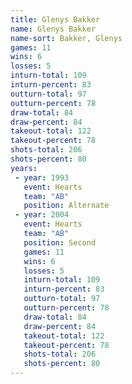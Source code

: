 ```yaml
---
title: Glenys Bakker
name: Glenys Bakker
name-sort: Bakker, Glenys
games: 11
wins: 6
losses: 5
inturn-total: 109
inturn-percent: 83
outturn-total: 97
outturn-percent: 78
draw-total: 84
draw-percent: 84
takeout-total: 122
takeout-percent: 78
shots-total: 206
shots-percent: 80
years:
 - year: 1993
   event: Hearts
   team: "AB"
   position: Alternate
 - year: 2004
   event: Hearts
   team: "AB"
   position: Second
   games: 11
   wins: 6
   losses: 5
   inturn-total: 109
   inturn-percent: 83
   outturn-total: 97
   outturn-percent: 78
   draw-total: 84
   draw-percent: 84
   takeout-total: 122
   takeout-percent: 78
   shots-total: 206
   shots-percent: 80
---
```


